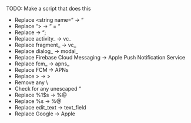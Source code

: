 TODO: Make a script that does this

* Replace <string name=“ → “
* Replace “> → “ = “
* Replace </string> → “;
* Replace activity_ → vc_
* Replace fragment_ → vc_
* Replace dialog_ → modal_
* Replace Firebase Cloud Messaging → Apple Push Notification Service
* Replace fcm_ → apns_
* Replace FCM → APNs
* Replace &gt; → >
* Remove any \
* Check for any unescaped “
* Replace %1$s → %@
* Replace %s → %@
* Replace edit_text → text_field
* Replace Google → Apple
